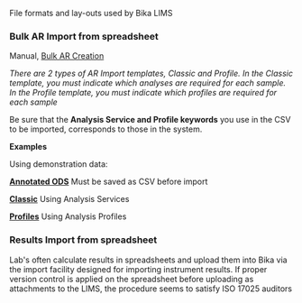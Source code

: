 File formats and lay-outs used by Bika LIMS

### Bulk AR Import from spreadsheet
Manual, [Bulk AR Creation](http://demo.bikalabs.com/knowledge-centre/manual/bika-3-user-manual/samples.-analyses.-analysis-requests/creating-analysis-requests-ars-column/bulk-ar-creation)

_There are 2 types of AR Import templates, Classic and Profile. In the Classic template, you must indicate which analyses are required for each sample. In the Profile template, you must indicate which profiles are required for each sample_

Be sure that the **Analysis Service and Profile keywords** you use in the CSV to be imported, corresponds to those in the system.

**Examples**

Using demonstration data:

**[Annotated ODS](https://gist.github.com/lemoene/d56a518a818fa7ea9f3a)**
Must be saved as CSV before import

**[Classic](https://gist.github.com/lemoene/d56a518a818fa7ea9f3a/raw/96b34597cdc07f8538c99b8f4826060c6d093811/ARImportClassic201406.csv)**
Using Analysis Services

**[Profiles](https://gist.github.com/lemoene/d56a518a818fa7ea9f3a/raw/9896fd385d478adbb71db27e432dfce74bf08792/ARImportProfiles201406.csv)**
Using Analysis Profiles

### Results Import from spreadsheet
Lab's often calculate results in spreadsheets and upload them into Bika via the import facility designed for importing instrument results. If proper version control is applied on the spreadsheet before uploading as attachments to the LIMS, the procedure seems to satisfy ISO 17025 auditors